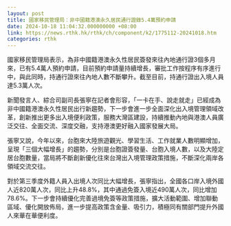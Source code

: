 ```yaml
---
layout: post
title: 國家移民管理局：非中國籍港澳永久居民通行證錄5.4萬預約申請
date: 2024-10-18 11:04:32.000000000 +08:00
link: https://news.rthk.hk/rthk/ch/component/k2/1775112-20241018.htm
categories: rthk
---
```


國家移民管理局表示，為非中國籍港澳永久性居民簽發來往內地通行證3個多月來，已有5.4萬人預約申請，目前預約申請量持續增長，審批工作按程序有序進行中，與此同時，持通行證來往內地人數不斷攀升。截至目前，持通行證出入境人員達5.3萬人次。

新聞發言人、綜合司副司長張寧在記者會形容，「一卡在手、說走就走」已經成為非中國籍港澳永久性居民出行新趨勢，下一步會進一步全面深化出入境管理領域改革，創新推出更多出入境便利政策，服務大灣區建設，持續推動內地與港澳人員廣泛交往、全面交流、深度交融，支持港澳更好融入國家發展大局。

張寧又說，今年以來，台胞來大陸旅遊觀光、學習生活、工作就業人數明顯增加，呈現「三個大幅增長」的趨勢，分別是台胞證簽發量、台胞入境人數，以及大陸定居台胞數量，當局將不斷創新優化往來台灣出入境管理政策措施，不斷深化兩岸各領域交流交往。

對於第三季度外籍人員入出境人次同比大幅增長，張寧指出，全國各口岸入境外國人近820萬人次，同比上升48.8%，其中通過免簽入境近490萬人次，同比增加78.6%。下一步會持續優化完善過境免簽等政策措施，擴大活動範圍、增加聯動區域、優化開放佈局，進一步提高政策含金量、吸引力，積極同有關部門提升外國人來華在華便利度。
